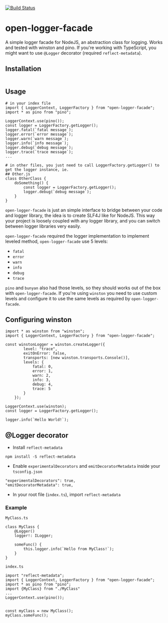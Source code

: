 [![Build Status](https://travis-ci.com/hendratommy/open-logger-facade.svg?branch=master)](https://travis-ci.com/hendratommy/open-logger-facade)

# open-logger-facade

A simple logger facade for NodeJS, an abstraction class for logging. Works and tested with winston and pino.
If you're working with TypeScript, you might want to use `@Logger` decorator (required `reflect-metadata`).

## Installation

```

```

## Usage

```
# in your index file
import { LoggerContext, LoggerFactory } from "open-logger-facade";
import * as pino from "pino";

LoggerContext.use(pino());
const logger = LoggerFactory.getLogger();
logger.fatal(`fatal message`);
logger.error(`error message`);
logger.warn(`warn message`);
logger.info(`info message`);
logger.debug(`debug message`);
logger.trace(`trace message`);
...

# in other files, you just need to call LoggerFactory.getLogger() to get the logger instance, ie.
## Other.js
class OtherClass {
    doSomething() {
        const logger = LoggerFactory.getLogger();
        logger.debug(`debug message`);
    }
}
```

`open-logger-facade` is just an simple interface to bridge between your code and logger library, the idea is to create SLF4J like for NodeJS.
This way your project is loosely coupled with any logger library, and you can switch between logger libraries very easily.

`open-logger-facade` required the logger implementation to implement leveled method, `open-logger-facade` use 5 levels:

-   `fatal`
-   `error`
-   `warn`
-   `info`
-   `debug`
-   `trace`

`pino` and `bunyan` also had those levels, so they should works out of the box with `open-logger-facade`. If you're using `winston` you need to use custom levels and configure it to use the same levels as required by `open-logger-facade`.

## Configuring winston

```
import * as winston from "winston";
import { LoggerContext, LoggerFactory } from "open-logger-facade";

const winstonLogger = winston.createLogger({
        level: "trace",
        exitOnError: false,
        transports: [new winston.transports.Console()],
        levels: {
            fatal: 0,
            error: 1,
            warn: 2,
            info: 3,
            debug: 4,
            trace: 5
        }
    });

LoggerContext.use(winston);
const logger = LoggerFactory.getLogger();

logger.info(`Hello World!`);
```

## @Logger decorator

-   Install `reflect-metadata`

```
npm install -S reflect-metadata
```

-   Enable `experimentalDecorators` and `emitDecoratorMetadata` inside your `tsconfig.json`

```
"experimentalDecorators": true,
"emitDecoratorMetadata": true,
```

-   In your root file (`index.ts`), import `reflect-metadata`

### Example

`MyClass.ts`

```
class MyClass {
    @Logger()
    logger!: ILogger;

    someFunc() {
        this.logger.info(`Hello from MyClass!`);
    }
}
```

`index.ts`

```
import "reflect-metadata";
import { LoggerContext, LoggerFactory } from "open-logger-facade";
import * as pino from "pino";
import {MyClass} from "./MyClass"
...
LoggerContext.use(pino());


const myClass = new MyClass();
myClass.someFunc();
```
